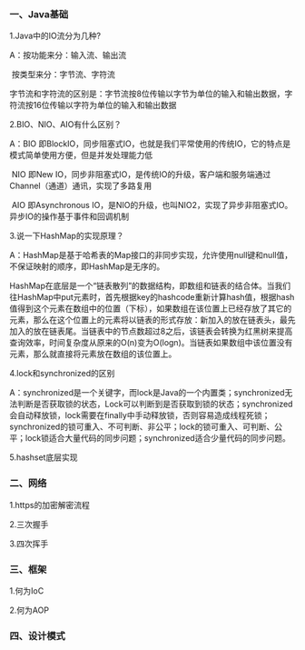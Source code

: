 ### 一、Java基础

1.Java中的IO流分为几种?

A：按功能来分：输入流、输出流

​	  按类型来分：字节流、字符流

​	  字节流和字符流的区别是：字节流按8位传输以字节为单位的输入和输出数据，字符流按16位传输以字符为单位的输入和输出数据

2.BIO、NIO、AIO有什么区别？

A：BIO 即BlockIO，同步阻塞式IO，也就是我们平常使用的传统IO，它的特点是模式简单使用方便，但是并发处理能力低

​	  NIO 即New IO，同步非阻塞式IO，是传统IO的升级，客户端和服务端通过Channel（通道）通讯，实现了多路复用

​	  AIO 即Asynchronous IO，是NIO的升级，也叫NIO2，实现了异步非阻塞式IO。异步IO的操作基于事件和回调机制

3.说一下HashMap的实现原理？

A：HashMap是基于哈希表的Map接口的非同步实现，允许使用null键和null值，不保证映射的顺序，即HashMap是无序的。

HashMap在底层是一个“链表散列”的数据结构，即数组和链表的结合体。当我们往HashMap中put元素时，首先根据key的hashcode重新计算hash值，根据hash值得到这个元素在数组中的位置（下标），如果数组在该位置上已经存放了其它的元素，那么在这个位置上的元素将以链表的形式存放：新加入的放在链表头，最先加入的放在链表尾。当链表中的节点数超过8之后，该链表会转换为红黑树来提高查询效率，时间复杂度从原来的O(n)变为O(logn)。当链表如果数组中该位置没有元素，那么就直接将元素放在数组的该位置上。

4.lock和synchronized的区别

A：synchronized是一个关键字，而lock是Java的一个内置类；synchronized无法判断是否获取锁的状态，Lock可以判断到是否获取到锁的状态；synchronized会自动释放锁，lock需要在finally中手动释放锁，否则容易造成线程死锁；synchronized的锁可重入、不可判断、非公平；lock的锁可重入、可判断、公平；lock锁适合大量代码的同步问题；synchronized适合少量代码的同步问题。

5.hashset底层实现

### 二、网络

1.https的加密解密流程

2.三次握手

3.四次挥手

### 三、框架

1.何为IoC

2.何为AOP

### 四、设计模式